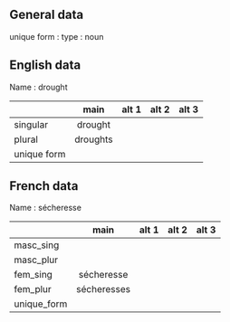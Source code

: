 ## General data

unique form :
type : noun

## English data

Name : drought

|             |   main   | alt 1 | alt 2 | alt 3 |
| :---------- | :------: | :---: | :---: | ----- |
| singular    | drought  |       |       |       |
| plural      | droughts |       |       |       |
| unique form |          |       |       |       |

## French data

Name : sécheresse

|             |    main     | alt 1 | alt 2 | alt 3 |
| :---------- | :---------: | :---: | :---: | :---: |
| masc_sing   |             |       |       |       |
| masc_plur   |             |       |       |       |
| fem_sing    | sécheresse  |       |       |       |
| fem_plur    | sécheresses |       |       |       |
| unique_form |             |       |       |       |


